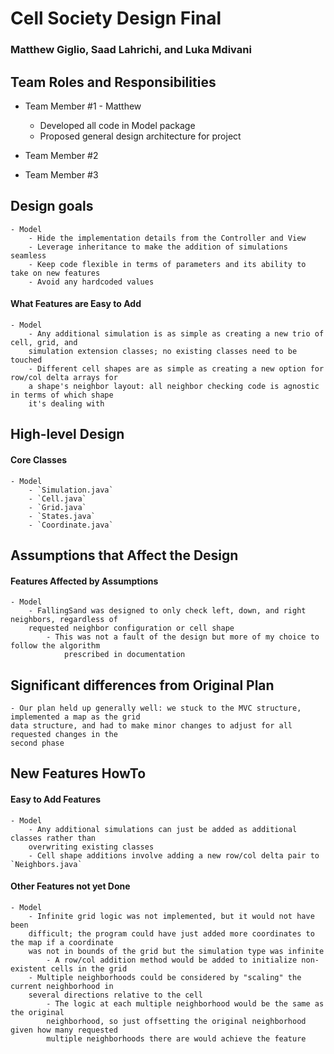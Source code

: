 # Cell Society Design Final
### Matthew Giglio, Saad Lahrichi, and Luka Mdivani

## Team Roles and Responsibilities

 * Team Member #1 - Matthew
   * Developed all code in Model package
   * Proposed general design architecture for project 

 * Team Member #2

 * Team Member #3



## Design goals
    - Model
        - Hide the implementation details from the Controller and View
        - Leverage inheritance to make the addition of simulations seamless
        - Keep code flexible in terms of parameters and its ability to take on new features
        - Avoid any hardcoded values

#### What Features are Easy to Add
    - Model
        - Any additional simulation is as simple as creating a new trio of cell, grid, and 
        simulation extension classes; no existing classes need to be touched
        - Different cell shapes are as simple as creating a new option for row/col delta arrays for
        a shape's neighbor layout: all neighbor checking code is agnostic in terms of which shape 
        it's dealing with


## High-level Design

#### Core Classes
    - Model
        - `Simulation.java`
        - `Cell.java`
        - `Grid.java`
        - `States.java`
        - `Coordinate.java`



## Assumptions that Affect the Design


#### Features Affected by Assumptions
    - Model
        - FallingSand was designed to only check left, down, and right neighbors, regardless of
        requested neighbor configuration or cell shape
            - This was not a fault of the design but more of my choice to follow the algorithm
                prescribed in documentation


## Significant differences from Original Plan
    - Our plan held up generally well: we stuck to the MVC structure, implemented a map as the grid
    data structure, and had to make minor changes to adjust for all requested changes in the 
    second phase


## New Features HowTo

#### Easy to Add Features
    - Model
        - Any additional simulations can just be added as additional classes rather than 
        overwriting existing classes
        - Cell shape additions involve adding a new row/col delta pair to `Neighbors.java`


#### Other Features not yet Done
    - Model
        - Infinite grid logic was not implemented, but it would not have been 
        difficult; the program could have just added more coordinates to the map if a coordinate 
        was not in bounds of the grid but the simulation type was infinite
            - A row/col addition method would be added to initialize non-existent cells in the grid
        - Multiple neighborhoods could be considered by "scaling" the current neighborhood in 
        several directions relative to the cell
            - The logic at each multiple neighborhood would be the same as the original 
            neighborhood, so just offsetting the original neighborhood given how many requested
            multiple neighborhoods there are would achieve the feature

